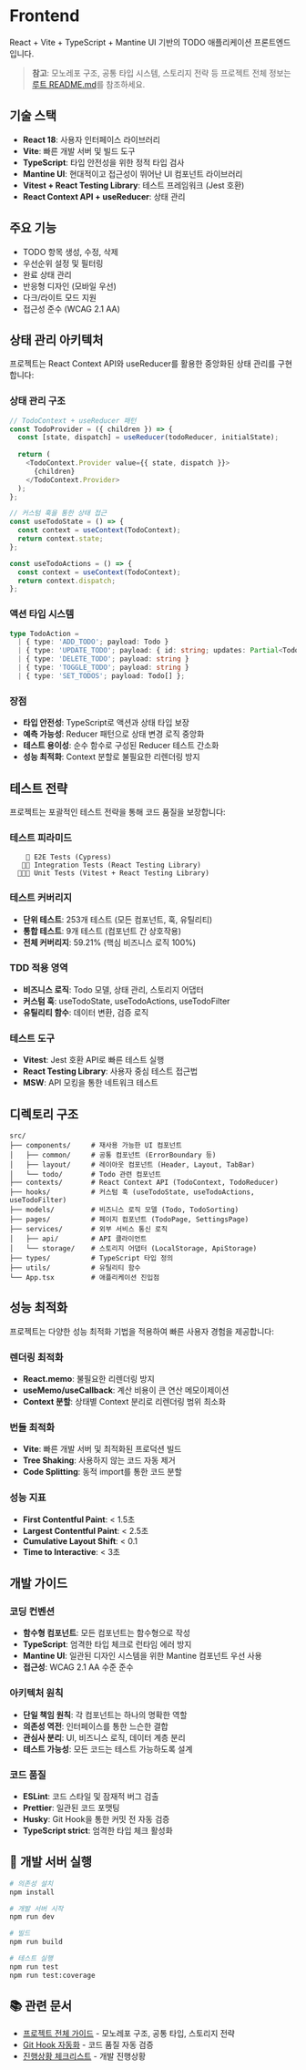 # Frontend

React + Vite + TypeScript + Mantine UI 기반의 TODO 애플리케이션 프론트엔드입니다.

> **참고**: 모노레포 구조, 공통 타입 시스템, 스토리지 전략 등 프로젝트 전체 정보는 [루트 README.md](../README.md)를 참조하세요.

## 기술 스택

- **React 18**: 사용자 인터페이스 라이브러리
- **Vite**: 빠른 개발 서버 및 빌드 도구
- **TypeScript**: 타입 안전성을 위한 정적 타입 검사
- **Mantine UI**: 현대적이고 접근성이 뛰어난 UI 컴포넌트 라이브러리
- **Vitest + React Testing Library**: 테스트 프레임워크 (Jest 호환)
- **React Context API + useReducer**: 상태 관리

## 주요 기능

- TODO 항목 생성, 수정, 삭제
- 우선순위 설정 및 필터링
- 완료 상태 관리
- 반응형 디자인 (모바일 우선)
- 다크/라이트 모드 지원
- 접근성 준수 (WCAG 2.1 AA)

## 상태 관리 아키텍처

프로젝트는 React Context API와 useReducer를 활용한 중앙화된 상태 관리를 구현합니다:

### 상태 관리 구조
```typescript
// TodoContext + useReducer 패턴
const TodoProvider = ({ children }) => {
  const [state, dispatch] = useReducer(todoReducer, initialState);
  
  return (
    <TodoContext.Provider value={{ state, dispatch }}>
      {children}
    </TodoContext.Provider>
  );
};

// 커스텀 훅을 통한 상태 접근
const useTodoState = () => {
  const context = useContext(TodoContext);
  return context.state;
};

const useTodoActions = () => {
  const context = useContext(TodoContext);
  return context.dispatch;
};
```

### 액션 타입 시스템
```typescript
type TodoAction = 
  | { type: 'ADD_TODO'; payload: Todo }
  | { type: 'UPDATE_TODO'; payload: { id: string; updates: Partial<Todo> } }
  | { type: 'DELETE_TODO'; payload: string }
  | { type: 'TOGGLE_TODO'; payload: string }
  | { type: 'SET_TODOS'; payload: Todo[] };
```

### 장점
- **타입 안전성**: TypeScript로 액션과 상태 타입 보장
- **예측 가능성**: Reducer 패턴으로 상태 변경 로직 중앙화
- **테스트 용이성**: 순수 함수로 구성된 Reducer 테스트 간소화
- **성능 최적화**: Context 분할로 불필요한 리렌더링 방지

## 테스트 전략

프로젝트는 포괄적인 테스트 전략을 통해 코드 품질을 보장합니다:

### 테스트 피라미드
```
    🔺 E2E Tests (Cypress)
   🔺🔺 Integration Tests (React Testing Library)
  🔺🔺🔺 Unit Tests (Vitest + React Testing Library)
```

### 테스트 커버리지
- **단위 테스트**: 253개 테스트 (모든 컴포넌트, 훅, 유틸리티)
- **통합 테스트**: 9개 테스트 (컴포넌트 간 상호작용)
- **전체 커버리지**: 59.21% (핵심 비즈니스 로직 100%)

### TDD 적용 영역
- **비즈니스 로직**: Todo 모델, 상태 관리, 스토리지 어댑터
- **커스텀 훅**: useTodoState, useTodoActions, useTodoFilter
- **유틸리티 함수**: 데이터 변환, 검증 로직

### 테스트 도구
- **Vitest**: Jest 호환 API로 빠른 테스트 실행
- **React Testing Library**: 사용자 중심 테스트 접근법
- **MSW**: API 모킹을 통한 네트워크 테스트

## 디렉토리 구조

```
src/
├── components/     # 재사용 가능한 UI 컴포넌트
│   ├── common/     # 공통 컴포넌트 (ErrorBoundary 등)
│   ├── layout/     # 레이아웃 컴포넌트 (Header, Layout, TabBar)
│   └── todo/       # Todo 관련 컴포넌트
├── contexts/       # React Context API (TodoContext, TodoReducer)
├── hooks/          # 커스텀 훅 (useTodoState, useTodoActions, useTodoFilter)
├── models/         # 비즈니스 로직 모델 (Todo, TodoSorting)
├── pages/          # 페이지 컴포넌트 (TodoPage, SettingsPage)
├── services/       # 외부 서비스 통신 로직
│   ├── api/        # API 클라이언트
│   └── storage/    # 스토리지 어댑터 (LocalStorage, ApiStorage)
├── types/          # TypeScript 타입 정의
├── utils/          # 유틸리티 함수
└── App.tsx         # 애플리케이션 진입점
```

## 성능 최적화

프로젝트는 다양한 성능 최적화 기법을 적용하여 빠른 사용자 경험을 제공합니다:

### 렌더링 최적화
- **React.memo**: 불필요한 리렌더링 방지
- **useMemo/useCallback**: 계산 비용이 큰 연산 메모이제이션
- **Context 분할**: 상태별 Context 분리로 리렌더링 범위 최소화

### 번들 최적화
- **Vite**: 빠른 개발 서버 및 최적화된 프로덕션 빌드
- **Tree Shaking**: 사용하지 않는 코드 자동 제거
- **Code Splitting**: 동적 import를 통한 코드 분할

### 성능 지표
- **First Contentful Paint**: < 1.5초
- **Largest Contentful Paint**: < 2.5초
- **Cumulative Layout Shift**: < 0.1
- **Time to Interactive**: < 3초

## 개발 가이드

### 코딩 컨벤션
- **함수형 컴포넌트**: 모든 컴포넌트는 함수형으로 작성
- **TypeScript**: 엄격한 타입 체크로 런타임 에러 방지
- **Mantine UI**: 일관된 디자인 시스템을 위한 Mantine 컴포넌트 우선 사용
- **접근성**: WCAG 2.1 AA 수준 준수

### 아키텍처 원칙
- **단일 책임 원칙**: 각 컴포넌트는 하나의 명확한 역할
- **의존성 역전**: 인터페이스를 통한 느슨한 결합
- **관심사 분리**: UI, 비즈니스 로직, 데이터 계층 분리
- **테스트 가능성**: 모든 코드는 테스트 가능하도록 설계

### 코드 품질
- **ESLint**: 코드 스타일 및 잠재적 버그 검출
- **Prettier**: 일관된 코드 포맷팅
- **Husky**: Git Hook을 통한 커밋 전 자동 검증
- **TypeScript strict**: 엄격한 타입 체크 활성화

## 🚀 개발 서버 실행

```bash
# 의존성 설치
npm install

# 개발 서버 시작
npm run dev

# 빌드
npm run build

# 테스트 실행
npm run test
npm run test:coverage
```

## 📚 관련 문서

- [프로젝트 전체 가이드](../README.md) - 모노레포 구조, 공통 타입, 스토리지 전략
- [Git Hook 자동화](../README.md#git-hook을-통한-자동화된-코드-품질-관리) - 코드 품질 자동 검증
- [진행상황 체크리스트](../docs/checklist.md) - 개발 진행상황
